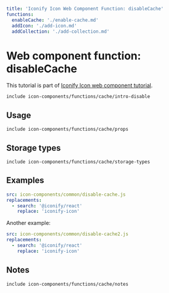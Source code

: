 ```yaml
title: 'Iconify Icon Web Component Function: disableCache'
functions:
  enableCache: './enable-cache.md'
  addIcon: './add-icon.md'
  addCollection: './add-collection.md'
```

# Web component function: disableCache

This tutorial is part of [Iconify Icon web component tutorial](./index.md#functions).

`include icon-components/functions/cache/intro-disable`

## Usage

`include icon-components/functions/cache/props`

## Storage types

`include icon-components/functions/cache/storage-types`

## Examples

```yaml
src: icon-components/common/disable-cache.js
replacements:
  - search: '@iconify/react'
    replace: 'iconify-icon'
```

Another example:

```yaml
src: icon-components/common/disable-cache2.js
replacements:
  - search: '@iconify/react'
    replace: 'iconify-icon'
```

## Notes

`include icon-components/functions/cache/notes`
